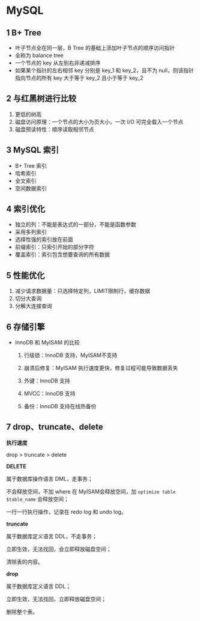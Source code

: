 # MySQL

## 1 B+ Tree

+ 叶子节点全在同一层，B Tree 的基础上添加叶子节点的顺序访问指针
+ 全称为 balance tree
+ 一个节点的 key 从左到右非递减排序
+ 如果某个指针的左右相邻 key 分别是 key_1 和 key_2，且不为 null，则该指针指向节点的所有 key 大于等于 key_2 且小于等于 key_2

## 2 与红黑树进行比较

1. 更低的树高
2. 磁盘访问原理：一个节点的大小为页大小，一次 I/O 可完全载入一个节点
3. 磁盘预读特性：顺序读取相邻节点

## 3 MySQL 索引

+ B+ Tree 索引
+ 哈希索引
+ 全文索引
+ 空间数据索引

## 4 索引优化

+ 独立的列：不能是表达式的一部分，不能是函数参数
+ 采用多列索引
+ 选择性强的索引放在前面
+ 前缀索引：只索引开始的部分字符
+ 覆盖索引：索引包含想要查询的所有数据

## 5 性能优化

1. 减少请求数据量：只选择特定列，LIMIT限制行，缓存数据
2. 切分大查询
3. 分解大连接查询

## 6 存储引擎

+ InnoDB 和 MyISAM 的比较

  1. 行级锁：InnoDB 支持，MyISAM不支持

  2. 崩溃后修复：MyISAM 执行速度更快，修复过程可能导致数据丢失
  3. 外键：InnoDB 支持
  4. MVCC：InnoDB 支持
  5. 备份：InnoDB 支持在线热备份

## 7 drop、truncate、delete

**执行速度**

drop > truncate > delete

**DELETE**

属于数据库操作语言 DML，走事务；

不会释放空间，不加 where 在 MyISAM会释放空间，加 `optimize table $table_name` 会释放空间；

一行一行执行操作，记录在 redo log 和 undo log。

**truncate**

属于数据库定义语言 DDL，不走事务；

立即生效，无法找回，会立即释放磁盘空间；

清除表的内容。

**drop**

属于数据库定义语言 DDL；

立即生效，无法找回，立即释放磁盘空间；

删除整个表。
